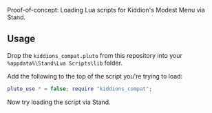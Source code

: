 Proof-of-concept: Loading Lua scripts for Kiddion's Modest Menu via Stand.

## Usage

Drop the `kiddions_compat.pluto` from this repository into your `%appdata%\Stand\Lua Scripts\lib` folder.

Add the following to the top of the script you're trying to load:

```lua
pluto_use * = false; require "kiddions_compat";
```

Now try loading the script via Stand.
